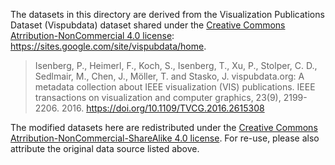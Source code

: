 The datasets in this directory are derived from the Visualization Publications Dataset (Vispubdata) dataset shared under the [Creative Commons Atrribution-NonCommercial 4.0 license](https://creativecommons.org/licenses/by-nc/4.0/): https://sites.google.com/site/vispubdata/home.

> Isenberg, P., Heimerl, F., Koch, S., Isenberg, T., Xu, P., Stolper, C. D., Sedlmair, M., Chen, J., Möller, T. and Stasko, J. vispubdata.org: A metadata collection about IEEE visualization (VIS) publications. IEEE transactions on visualization and computer graphics, 23(9), 2199-2206. 2016. https://doi.org/10.1109/TVCG.2016.2615308

The modified datasets here are redistributed under the [Creative Commons Atrribution-NonCommercial-ShareAlike 4.0 license](https://creativecommons.org/licenses/by-nc-sa/4.0/). For re-use, please also attribute the original data source listed above.